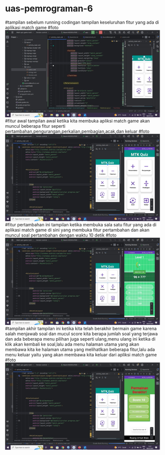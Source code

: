 # uas-pemrograman-6

#tampilan sebelum running
codingan tampilan keseluruhan fitur yang ada di aplikasi match game
#foto
![alt text](https://github.com/maemuna/uas-pemrograman-6/blob/main/tampilan%20%20coding.jpg?raw=true)
#fitur awal
tampilan awal ketika kita membuka apliksi match game akan muncul beberapa fitur seperti pertambahan,pengurangan,perkalian,pembagian,acak,dan keluar
#foto
![alt text](https://github.com/maemuna/uas-pemrograman-6/blob/main/tampilan%20pertama.jpg?raw=true)
#fitur pertambahan
ini tampilan ketika membuka sala satu fitur yang ada di aplikasi match game di sini yang membuka fitur pertambahan dan akan muncul soal pertambahan dengan waktu 10 detik
#foto
![alt text](https://github.com/maemuna/uas-pemrograman-6/blob/main/tampilan%20soal.jpg?raw=true)
#tampilan akhir
tampilan ini ketika kita telah berakhir bermain  game karena salah menjawab soal dan mucul score kita berapa jumlah soal yang terjawa dan ada beberapa menu pilihan juga seperti ulang,menu ulang ini ketika di klik akan kembali ke soal,lalu ada menu halaman utama yang akan membawa kita ke halaman utama yang melihatlkan beberapa fitur,lalu ada menu keluar yaitu yang akan membawa kita keluar dari apliksi match game
#foto
![alt text](https://github.com/maemuna/uas-pemrograman-6/blob/main/tampilan%20akhir%20aplikasi.jpg?raw=true)
